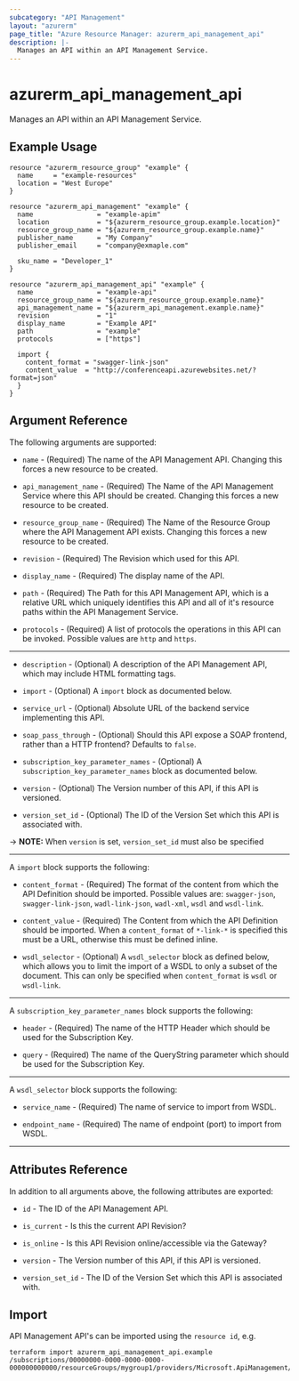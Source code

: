 ```yaml
---
subcategory: "API Management"
layout: "azurerm"
page_title: "Azure Resource Manager: azurerm_api_management_api"
description: |-
  Manages an API within an API Management Service.
---
```


# azurerm_api_management_api

Manages an API within an API Management Service.

## Example Usage

```hcl
resource "azurerm_resource_group" "example" {
  name     = "example-resources"
  location = "West Europe"
}

resource "azurerm_api_management" "example" {
  name                = "example-apim"
  location            = "${azurerm_resource_group.example.location}"
  resource_group_name = "${azurerm_resource_group.example.name}"
  publisher_name      = "My Company"
  publisher_email     = "company@exmaple.com"

  sku_name = "Developer_1"
}

resource "azurerm_api_management_api" "example" {
  name                = "example-api"
  resource_group_name = "${azurerm_resource_group.example.name}"
  api_management_name = "${azurerm_api_management.example.name}"
  revision            = "1"
  display_name        = "Example API"
  path                = "example"
  protocols           = ["https"]

  import {
    content_format = "swagger-link-json"
    content_value  = "http://conferenceapi.azurewebsites.net/?format=json"
  }
}
```

## Argument Reference

The following arguments are supported:

* `name` - (Required) The name of the API Management API. Changing this forces a new resource to be created.

* `api_management_name` - (Required) The Name of the API Management Service where this API should be created. Changing this forces a new resource to be created.

* `resource_group_name` - (Required) The Name of the Resource Group where the API Management API exists. Changing this forces a new resource to be created.

* `revision` - (Required) The Revision which used for this API.

* `display_name` - (Required) The display name of the API.

* `path` - (Required) The Path for this API Management API, which is a relative URL which uniquely identifies this API and all of it's resource paths within the API Management Service.

* `protocols` - (Required) A list of protocols the operations in this API can be invoked. Possible values are `http` and `https`.

---

* `description` - (Optional) A description of the API Management API, which may include HTML formatting tags.

* `import` - (Optional) A `import` block as documented below.

* `service_url` - (Optional) Absolute URL of the backend service implementing this API.

* `soap_pass_through` - (Optional) Should this API expose a SOAP frontend, rather than a HTTP frontend? Defaults to `false`.

* `subscription_key_parameter_names` - (Optional) A `subscription_key_parameter_names` block as documented below.

* `version` - (Optional) The Version number of this API, if this API is versioned.

* `version_set_id` - (Optional) The ID of the Version Set which this API is associated with.

-> **NOTE:** When `version` is set, `version_set_id` must also be specified

---

A `import` block supports the following:

* `content_format` - (Required) The format of the content from which the API Definition should be imported. Possible values are: `swagger-json`, `swagger-link-json`, `wadl-link-json`, `wadl-xml`, `wsdl` and `wsdl-link`.

* `content_value` - (Required) The Content from which the API Definition should be imported. When a `content_format` of `*-link-*` is specified this must be a URL, otherwise this must be defined inline.

* `wsdl_selector` - (Optional) A `wsdl_selector` block as defined below, which allows you to limit the import of a WSDL to only a subset of the document. This can only be specified when `content_format` is `wsdl` or `wsdl-link`.

---

A `subscription_key_parameter_names` block supports the following:

* `header` - (Required) The name of the HTTP Header which should be used for the Subscription Key.

* `query` - (Required) The name of the QueryString parameter which should be used for the Subscription Key.

---

A `wsdl_selector` block supports the following:

* `service_name` - (Required) The name of service to import from WSDL.

* `endpoint_name` - (Required) The name of endpoint (port) to import from WSDL.

---

## Attributes Reference

In addition to all arguments above, the following attributes are exported:

* `id` - The ID of the API Management API.

* `is_current` - Is this the current API Revision?

* `is_online` - Is this API Revision online/accessible via the Gateway?

* `version` - The Version number of this API, if this API is versioned.

* `version_set_id` - The ID of the Version Set which this API is associated with.

## Import

API Management API's can be imported using the `resource id`, e.g.

```shell
terraform import azurerm_api_management_api.example /subscriptions/00000000-0000-0000-0000-000000000000/resourceGroups/mygroup1/providers/Microsoft.ApiManagement/service/instance1/apis/api1
```
